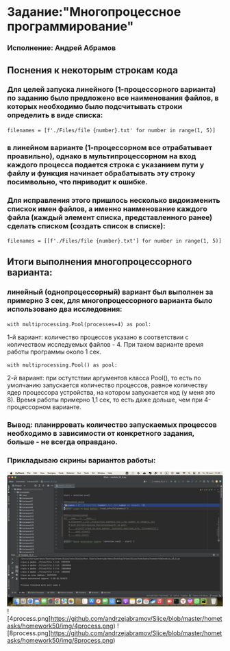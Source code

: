 # Задание:"Многопроцессное программирование"
### Исполнение: Андрей Абрамов

## Поснения к некоторым строкам кода

### Для целей запуска линейного (1-процессорного варианта) по заданию было предложено все наименования файлов, в которых необходимо было подсчитывать строки определить в виде списка:
```commandline
filenames = [f'./Files/file {number}.txt' for number in range(1, 5)]
```
### в линейном варианте (1-процессорном все отрабатывает проавильно), однако в мультипроцессорном на вход каждого процесса подается строка с указанием пути у файлу и функция начинает обрабатывать эту строку посимвольно, что пнриводит к ошибке.
### Для исправления этого пришлось несколько видоизменить спискок имен файлов, а именно наименование каждого файла (каждый элемент списка, представленного ранее) сделать списком (создать список в списке):
```commandline
filenames = [[f'./Files/file {number}.txt'] for number in range(1, 5)]
```

## Итоги выполнения многопроцессорного варианта:
### линейный (однопроцессорный) вариант был выполнен за примерно 3 сек, для многопроцессорного варианта было использовано два исследовния:
```commandline
with multiprocessing.Pool(processes=4) as pool:
```
1-й вариант: количество процессов указано в соответствии с количеством исследуемых файлов - 4. При таком варианте время работы программы около 1 сек.
```commandline
with multiprocessing.Pool() as pool:
```
2-й вариант: при остутствии аргументов класса Pool(), то есть по умолчанию запускается количество процессов, равное количеству ядер процессора устройства, на котором запускается код (у меня это 8). Время работы примерно 1,1 сек, то есть даже дольше, чем при 4-процессорном варианте.

### Вывод: планирровать количество запускаемых процессов необходимо в зависимости от конкретного задания, больше - не всегда оправдано.
### Прикладываю скрины вариантов работы:
![1process.png](https://github.com/andrzejabramov/Slice/blob/master/hometasks/homework50/img/1process.png)
![4process.png]https://github.com/andrzejabramov/Slice/blob/master/hometasks/homework50/img/4process.png)
![8process.png]https://github.com/andrzejabramov/Slice/blob/master/hometasks/homework50/img/8process.png)